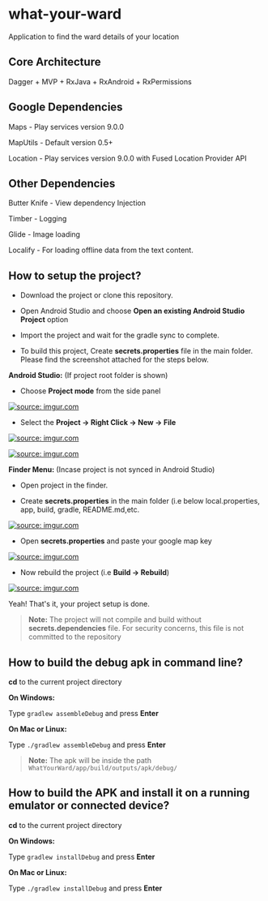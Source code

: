 # what-your-ward
Application to find the ward details of your location

## Core Architecture

Dagger + MVP + RxJava + RxAndroid + RxPermissions

## Google Dependencies

Maps - Play services version 9.0.0

MapUtils - Default version 0.5+

Location - Play services version 9.0.0 with Fused Location Provider API

## Other Dependencies

Butter Knife - View dependency Injection

Timber - Logging

Glide - Image loading

Localify - For loading offline data from the text content.


## How to setup the project?

- Download the project or clone this repository.

- Open Android Studio and choose **Open an existing Android Studio Project** option

- Import the project and wait for the gradle sync to complete.


- To build this project, Create **secrets.properties** file in the main folder. Please find the screenshot attached for the steps below.

**Android Studio:** (If project root folder is shown)

- Choose **Project mode** from the side panel

<a href="https://imgur.com/HOfI3Lu"><img src="https://i.imgur.com/HOfI3Lu.png" title="source: imgur.com" /></a>

- Select the **Project -> Right Click -> New -> File**

<a href="https://imgur.com/dEZ1e0G"><img src="https://i.imgur.com/dEZ1e0G.png" title="source: imgur.com" /></a>

<a href="https://imgur.com/v8HAiqF"><img src="https://i.imgur.com/v8HAiqF.png" title="source: imgur.com" /></a>


**Finder Menu:** (Incase project is not synced in Android Studio)

- Open project in the finder.

- Create **secrets.properties** in the main folder (i.e below local.properties, app, build, gradle, README.md,etc.

<a href="https://imgur.com/zQh7ffW"><img src="https://i.imgur.com/zQh7ffW.png" title="source: imgur.com" /></a>

- Open **secrets.properties** and paste your google map key

<a href="https://imgur.com/J0TIrpT"><img src="https://i.imgur.com/J0TIrpT.png" title="source: imgur.com" /></a>


- Now rebuild the project (i.e **Build -> Rebuild**)

<a href="https://imgur.com/cJIKxTF"><img src="https://i.imgur.com/cJIKxTF.png" title="source: imgur.com" /></a>


Yeah! That's it, your project setup is done.

> **Note:** The project will not compile and build without **secrets.dependencies** file. For security concerns, this file is not committed to the repository

## How to build the debug apk in command line?

**cd** to the current project directory

**On Windows:**

Type ``gradlew assembleDebug`` and press **Enter**


**On Mac or Linux:**

Type ``./gradlew assembleDebug`` and press **Enter**

> **Note:** The apk will be inside the path ``WhatYourWard/app/build/outputs/apk/debug/``

## How to build the APK and install it on a running emulator or connected device?

**cd** to the current project directory

**On Windows:**

Type ``gradlew installDebug`` and press **Enter**


**On Mac or Linux:**

Type ``./gradlew installDebug`` and press **Enter**



